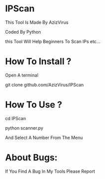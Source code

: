 # IPScan

This Tool Is Made By AzizVirus 

Coded By Python

this Tool Will Help Beginners To Scan IPs etc...


# How To Install ?

Open A terminal

git clone github.com/AzizVirus/IPScan

# How To Use ?

cd IPScan

python scanner.py

And Select A Number From The Menu

# About Bugs:

If You Find A Bug In My Tools Please Report
